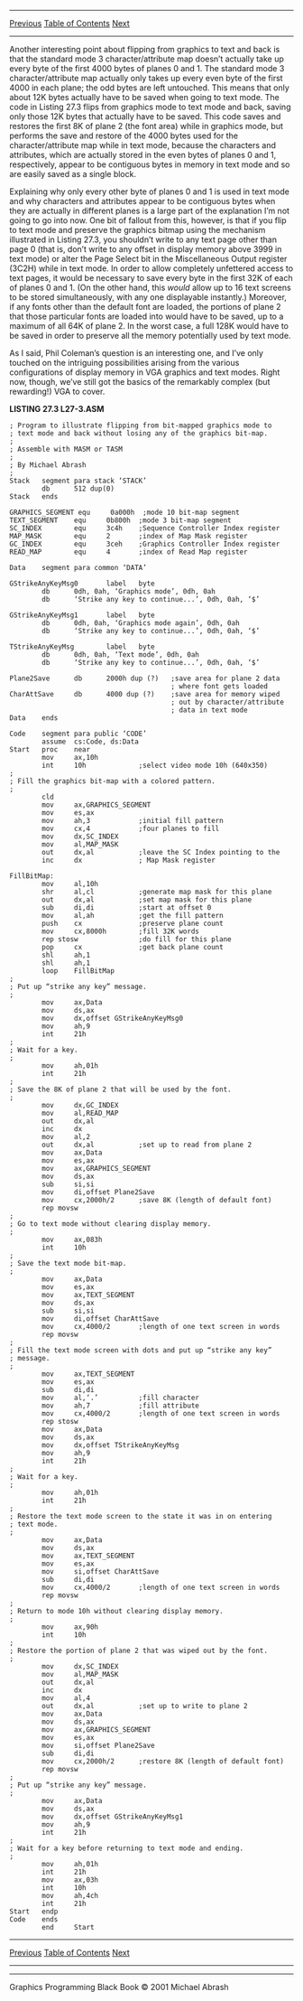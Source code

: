   ------------------------ --------------------------------- --------------------
  [Previous](27-04.html)   [Table of Contents](index.html)   [Next](28-01.html)
  ------------------------ --------------------------------- --------------------

Another interesting point about flipping from graphics to text and back
is that the standard mode 3 character/attribute map doesn’t actually
take up every byte of the first 4000 bytes of planes 0 and 1. The
standard mode 3 character/attribute map actually only takes up every
even byte of the first 4000 in each plane; the odd bytes are left
untouched. This means that only about 12K bytes actually have to be
saved when going to text mode. The code in Listing 27.3 flips from
graphics mode to text mode and back, saving only those 12K bytes that
actually have to be saved. This code saves and restores the first 8K of
plane 2 (the font area) while in graphics mode, but performs the save
and restore of the 4000 bytes used for the character/attribute map while
in text mode, because the characters and attributes, which are actually
stored in the even bytes of planes 0 and 1, respectively, appear to be
contiguous bytes in memory in text mode and so are easily saved as a
single block.

Explaining why only every other byte of planes 0 and 1 is used in text
mode and why characters and attributes appear to be contiguous bytes
when they are actually in different planes is a large part of the
explanation I’m not going to go into now. One bit of fallout from this,
however, is that if you flip to text mode and preserve the graphics
bitmap using the mechanism illustrated in Listing 27.3, you shouldn’t
write to any text page other than page 0 (that is, don’t write to any
offset in display memory above 3999 in text mode) or alter the Page
Select bit in the Miscellaneous Output register (3C2H) while in text
mode. In order to allow completely unfettered access to text pages, it
would be necessary to save every byte in the first 32K of each of planes
0 and 1. (On the other hand, this *would* allow up to 16 text screens to
be stored simultaneously, with any one displayable instantly.) Moreover,
if any fonts other than the default font are loaded, the portions of
plane 2 that those particular fonts are loaded into would have to be
saved, up to a maximum of all 64K of plane 2. In the worst case, a full
128K would have to be saved in order to preserve all the memory
potentially used by text mode.

As I said, Phil Coleman’s question is an interesting one, and I’ve only
touched on the intriguing possibilities arising from the various
configurations of display memory in VGA graphics and text modes. Right
now, though, we’ve still got the basics of the remarkably complex (but
rewarding!) VGA to cover.

**LISTING 27.3 L27-3.ASM**

    ; Program to illustrate flipping from bit-mapped graphics mode to
    ; text mode and back without losing any of the graphics bit-map.
    ;
    ; Assemble with MASM or TASM
    ;
    ; By Michael Abrash
    ;
    Stack   segment para stack ‘STACK’
            db      512 dup(0)
    Stack   ends

    GRAPHICS_SEGMENT equ     0a000h  ;mode 10 bit-map segment
    TEXT_SEGMENT    equ     0b800h  ;mode 3 bit-map segment
    SC_INDEX        equ     3c4h    ;Sequence Controller Index register
    MAP_MASK        equ     2       ;index of Map Mask register
    GC_INDEX        equ     3ceh    ;Graphics Controller Index register
    READ_MAP        equ     4       ;index of Read Map register

    Data    segment para common ‘DATA’

    GStrikeAnyKeyMsg0       label   byte
            db      0dh, 0ah, ‘Graphics mode’, 0dh, 0ah
            db      ‘Strike any key to continue...’, 0dh, 0ah, ‘$’

    GStrikeAnyKeyMsg1       label   byte
            db      0dh, 0ah, ‘Graphics mode again’, 0dh, 0ah
            db      ‘Strike any key to continue...’, 0dh, 0ah, ‘$’

    TStrikeAnyKeyMsg        label   byte
            db      0dh, 0ah, ‘Text mode’, 0dh, 0ah
            db      ‘Strike any key to continue...’, 0dh, 0ah, ‘$’

    Plane2Save      db      2000h dup (?)   ;save area for plane 2 data
                                            ; where font gets loaded
    CharAttSave     db      4000 dup (?)    ;save area for memory wiped
                                            ; out by character/attribute
                                            ; data in text mode
    Data    ends

    Code    segment para public ‘CODE’
            assume  cs:Code, ds:Data
    Start   proc    near
            mov     ax,10h
            int     10h             ;select video mode 10h (640x350)
    ;
    ; Fill the graphics bit-map with a colored pattern.
    ;
            cld
            mov     ax,GRAPHICS_SEGMENT
            mov     es,ax
            mov     ah,3            ;initial fill pattern
            mov     cx,4            ;four planes to fill
            mov     dx,SC_INDEX
            mov     al,MAP_MASK
            out     dx,al           ;leave the SC Index pointing to the
            inc     dx              ; Map Mask register

    FillBitMap:
            mov     al,10h
            shr     al,cl           ;generate map mask for this plane
            out     dx,al           ;set map mask for this plane
            sub     di,di           ;start at offset 0
            mov     al,ah           ;get the fill pattern
            push    cx              ;preserve plane count
            mov     cx,8000h        ;fill 32K words
            rep stosw               ;do fill for this plane
            pop     cx              ;get back plane count
            shl     ah,1
            shl     ah,1
            loop    FillBitMap
    ;
    ; Put up “strike any key” message.
    ;
            mov     ax,Data
            mov     ds,ax
            mov     dx,offset GStrikeAnyKeyMsg0
            mov     ah,9
            int     21h
    ;
    ; Wait for a key.
    ;
            mov     ah,01h
            int     21h
    ;
    ; Save the 8K of plane 2 that will be used by the font.
    ;
            mov     dx,GC_INDEX
            mov     al,READ_MAP
            out     dx,al
            inc     dx
            mov     al,2
            out     dx,al           ;set up to read from plane 2
            mov     ax,Data
            mov     es,ax
            mov     ax,GRAPHICS_SEGMENT
            mov     ds,ax
            sub     si,si
            mov     di,offset Plane2Save
            mov     cx,2000h/2      ;save 8K (length of default font)
            rep movsw
    ;
    ; Go to text mode without clearing display memory.
    ;
            mov     ax,083h
            int     10h
    ;
    ; Save the text mode bit-map.
    ;
            mov     ax,Data
            mov     es,ax
            mov     ax,TEXT_SEGMENT
            mov     ds,ax
            sub     si,si
            mov     di,offset CharAttSave
            mov     cx,4000/2       ;length of one text screen in words
            rep movsw
    ;
    ; Fill the text mode screen with dots and put up “strike any key”
    ; message.
    ;
            mov     ax,TEXT_SEGMENT
            mov     es,ax
            sub     di,di
            mov     al,‘.’          ;fill character
            mov     ah,7            ;fill attribute
            mov     cx,4000/2       ;length of one text screen in words
            rep stosw
            mov     ax,Data
            mov     ds,ax
            mov     dx,offset TStrikeAnyKeyMsg
            mov     ah,9
            int     21h
    ;
    ; Wait for a key.
    ;
            mov     ah,01h
            int     21h
    ;
    ; Restore the text mode screen to the state it was in on entering
    ; text mode.
    ;
            mov     ax,Data
            mov     ds,ax
            mov     ax,TEXT_SEGMENT
            mov     es,ax
            mov     si,offset CharAttSave
            sub     di,di
            mov     cx,4000/2       ;length of one text screen in words
            rep movsw
    ;
    ; Return to mode 10h without clearing display memory.
    ;
            mov     ax,90h
            int     10h
    ;
    ; Restore the portion of plane 2 that was wiped out by the font.
    ;
            mov     dx,SC_INDEX
            mov     al,MAP_MASK
            out     dx,al
            inc     dx
            mov     al,4
            out     dx,al           ;set up to write to plane 2
            mov     ax,Data
            mov     ds,ax
            mov     ax,GRAPHICS_SEGMENT
            mov     es,ax
            mov     si,offset Plane2Save
            sub     di,di
            mov     cx,2000h/2      ;restore 8K (length of default font)
            rep movsw
    ;
    ; Put up “strike any key” message.
    ;
            mov     ax,Data
            mov     ds,ax
            mov     dx,offset GStrikeAnyKeyMsg1
            mov     ah,9
            int     21h
    ;
    ; Wait for a key before returning to text mode and ending.
    ;
            mov     ah,01h
            int     21h
            mov     ax,03h
            int     10h
            mov     ah,4ch
            int     21h
    Start   endp
    Code    ends
            end     Start

  ------------------------ --------------------------------- --------------------
  [Previous](27-04.html)   [Table of Contents](index.html)   [Next](28-01.html)
  ------------------------ --------------------------------- --------------------

* * * * *

Graphics Programming Black Book © 2001 Michael Abrash
